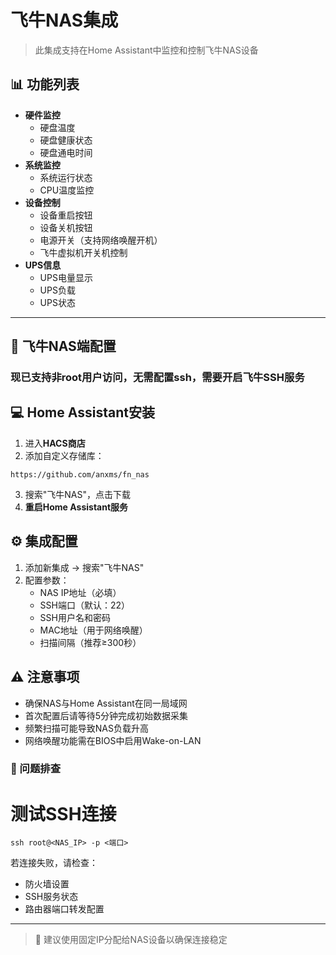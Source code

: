 # 飞牛NAS集成

> 此集成支持在Home Assistant中监控和控制飞牛NAS设备

## 📊 功能列表

*   ​**硬件监控**​
    *   硬盘温度
    *   硬盘健康状态
    *   硬盘通电时间
*   ​**系统监控**​
    *   系统运行状态
    *   CPU温度监控
*   ​**设备控制**​
    *   设备重启按钮
    *   设备关机按钮
    *   电源开关（支持网络唤醒开机）
    *   飞牛虚拟机开关机控制
*   ​**UPS信息**​
    *   UPS电量显示
    *   UPS负载
    *   UPS状态

* * *

## 🔧 飞牛NAS端配置

### 现已支持非root用户访问，无需配置ssh，需要开启飞牛SSH服务

## 💻 Home Assistant安装

1.  进入**HACS商店**​
2.  添加自定义存储库：
```shell
https://github.com/anxms/fn_nas
```
3.  搜索"飞牛NAS"，点击下载
4.  ​**重启Home Assistant服务**

## ⚙️ 集成配置

1.  添加新集成 → 搜索"飞牛NAS"
2.  配置参数：
    *   NAS IP地址（必填）
    *   SSH端口（默认：22）
    *   SSH用户名和密码
    *   MAC地址（用于网络唤醒）
    *   扫描间隔（推荐≥300秒）

## ⚠️ 注意事项

*   确保NAS与Home Assistant在同一局域网
*   首次配置后请等待5分钟完成初始数据采集
*   频繁扫描可能导致NAS负载升高
*   网络唤醒功能需在BIOS中启用Wake-on-LAN

### 🔄 问题排查

# 测试SSH连接
```shell
ssh root@<NAS_IP> -p <端口>
```
若连接失败，请检查：

*   防火墙设置
*   SSH服务状态
*   路由器端口转发配置

* * *

> 📌 建议使用固定IP分配给NAS设备以确保连接稳定
